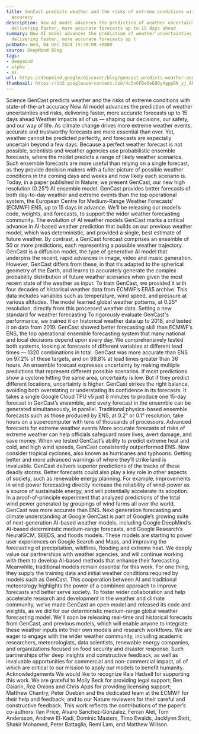 ```yaml
---
title: GenCast predicts weather and the risks of extreme conditions with state-of-the-art
  accuracy
description: New AI model advances the prediction of weather uncertainties and risks,
  delivering faster, more accurate forecasts up to 15 days ahead
summary: New AI model advances the prediction of weather uncertainties and risks,
  delivering faster, more accurate forecasts up t
pubDate: Wed, 04 Dec 2024 15:59:00 +0000
source: DeepMind Blog
tags:
- deepmind
- alpha
- ai
url: https://deepmind.google/discover/blog/gencast-predicts-weather-and-the-risks-of-extreme-conditions-with-sota-accuracy/
thumbnail: https://lh3.googleusercontent.com/4u3n6FBe0eE86yXgppDN_yj_AkiCF5FaSToa8f3Mh5bFWzIH01ewGN737emoYKcGXLxQagYFMxi9j-cAZyAzkdFndCDg2ne9E42w4YZD7HyBChaf=w528-h297-n-nu-rw
---
```


Science
GenCast predicts weather and the risks of extreme conditions with state-of-the-art accuracy
New AI model advances the prediction of weather uncertainties and risks, delivering faster, more accurate forecasts up to 15 days ahead
Weather impacts all of us — shaping our decisions, our safety, and our way of life. As climate change drives more extreme weather events, accurate and trustworthy forecasts are more essential than ever. Yet, weather cannot be predicted perfectly, and forecasts are especially uncertain beyond a few days.
Because a perfect weather forecast is not possible, scientists and weather agencies use probabilistic ensemble forecasts, where the model predicts a range of likely weather scenarios. Such ensemble forecasts are more useful than relying on a single forecast, as they provide decision makers with a fuller picture of possible weather conditions in the coming days and weeks and how likely each scenario is.
Today, in a paper published in Nature, we present GenCast, our new high resolution (0.25°) AI ensemble model. GenCast provides better forecasts of both day-to-day weather and extreme events than the top operational system, the European Centre for Medium-Range Weather Forecasts’ (ECMWF) ENS, up to 15 days in advance. We’ll be releasing our model’s code, weights, and forecasts, to support the wider weather forecasting community.
The evolution of AI weather models
GenCast marks a critical advance in AI-based weather prediction that builds on our previous weather model, which was deterministic, and provided a single, best estimate of future weather. By contrast, a GenCast forecast comprises an ensemble of 50 or more predictions, each representing a possible weather trajectory.
GenCast is a diffusion model, the type of generative AI model that underpins the recent, rapid advances in image, video and music generation. However, GenCast differs from these, in that it’s adapted to the spherical geometry of the Earth, and learns to accurately generate the complex probability distribution of future weather scenarios when given the most recent state of the weather as input.
To train GenCast, we provided it with four decades of historical weather data from ECMWF’s ERA5 archive. This data includes variables such as temperature, wind speed, and pressure at various altitudes. The model learned global weather patterns, at 0.25° resolution, directly from this processed weather data.
Setting a new standard for weather forecasting
To rigorously evaluate GenCast's performance, we trained it on historical weather data up to 2018, and tested it on data from 2019. GenCast showed better forecasting skill than ECMWF’s ENS, the top operational ensemble forecasting system that many national and local decisions depend upon every day.
We comprehensively tested both systems, looking at forecasts of different variables at different lead times — 1320 combinations in total. GenCast was more accurate than ENS on 97.2% of these targets, and on 99.8% at lead times greater than 36 hours.
An ensemble forecast expresses uncertainty by making multiple predictions that represent different possible scenarios. If most predictions show a cyclone hitting the same area, uncertainty is low. But if they predict different locations, uncertainty is higher. GenCast strikes the right balance, avoiding both overstating or understating its confidence in its forecasts.
It takes a single Google Cloud TPU v5 just 8 minutes to produce one 15-day forecast in GenCast’s ensemble, and every forecast in the ensemble can be generated simultaneously, in parallel. Traditional physics-based ensemble forecasts such as those produced by ENS, at 0.2° or 0.1° resolution, take hours on a supercomputer with tens of thousands of processors.
Advanced forecasts for extreme weather events
More accurate forecasts of risks of extreme weather can help officials safeguard more lives, avert damage, and save money. When we tested GenCast’s ability to predict extreme heat and cold, and high wind speeds, GenCast consistently outperformed ENS.
Now consider tropical cyclones, also known as hurricanes and typhoons. Getting better and more advanced warnings of where they’ll strike land is invaluable. GenCast delivers superior predictions of the tracks of these deadly storms.
Better forecasts could also play a key role in other aspects of society, such as renewable energy planning. For example, improvements in wind-power forecasting directly increase the reliability of wind-power as a source of sustainable energy, and will potentially accelerate its adoption. In a proof-of-principle experiment that analyzed predictions of the total wind power generated by groupings of wind farms all over the world, GenCast was more accurate than ENS.
Next generation forecasting and climate understanding at Google
GenCast is part of Google’s growing suite of next-generation AI-based weather models, including Google DeepMind’s AI-based deterministic medium-range forecasts, and Google Research’s NeuralGCM, SEEDS, and floods models. These models are starting to power user experiences on Google Search and Maps, and improving the forecasting of precipitation, wildfires, flooding and extreme heat.
We deeply value our partnerships with weather agencies, and will continue working with them to develop AI-based methods that enhance their forecasting. Meanwhile, traditional models remain essential for this work. For one thing, they supply the training data and initial weather conditions required by models such as GenCast. This cooperation between AI and traditional meteorology highlights the power of a combined approach to improve forecasts and better serve society.
To foster wider collaboration and help accelerate research and development in the weather and climate community, we’ve made GenCast an open model and released its code and weights, as we did for our deterministic medium-range global weather forecasting model.
We'll soon be releasing real-time and historical forecasts from GenCast, and previous models, which will enable anyone to integrate these weather inputs into their own models and research workflows.
We are eager to engage with the wider weather community, including academic researchers, meteorologists, data scientists, renewable energy companies, and organizations focused on food security and disaster response. Such partnerships offer deep insights and constructive feedback, as well as invaluable opportunities for commercial and non-commercial impact, all of which are critical to our mission to apply our models to benefit humanity.
Acknowledgements
We would like to recognize Raia Hadsell for supporting this work. We are grateful to Molly Beck for providing legal support; Ben Gaiarin, Roz Onions and Chris Apps for providing licensing support; Matthew Chantry, Peter Dueben and the dedicated team at the ECMWF for their help and feedback; and to our Nature reviewers for their careful and constructive feedback.
This work reflects the contributions of the paper’s co-authors: Ilan Price, Alvaro Sanchez-Gonzalez, Ferran Alet, Tom Andersson, Andrew El-Kadi, Dominic Masters, Timo Ewalds, Jacklynn Stott, Shakir Mohamed, Peter Battaglia, Remi Lam, and Matthew Willson.